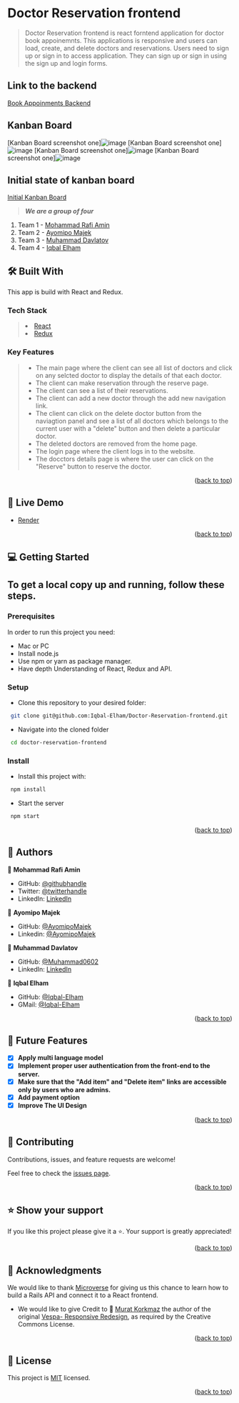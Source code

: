 # Doctor Reservation frontend

> Doctor Reservation frontend is react forntend application for doctor book appoinemnts. This applications is responsive and users can load, create, and delete doctors and reservations. Users need to sign up or sign in to access application. They can sign up or sign in using the sign up and login forms.

## Link to the backend

[Book Appoinments Backend](https://github.com/Iqbal-Elham/Doctor-Reservation-backend)

## Kanban Board
[Kanban Board screenshot one]![image](https://github.com/Iqbal-Elham/Doctor-Reservation-backend/assets/113791476/4e688e40-5dbc-4109-81b6-b4a6b4a07239)
[Kanban Board screenshot one]![image](https://github.com/Iqbal-Elham/Doctor-Reservation-backend/assets/113791476/228ec636-3d4f-4850-a014-28bc5fcac0db)
[Kanban Board screenshot one]![image](https://github.com/Iqbal-Elham/Doctor-Reservation-backend/assets/113791476/81af277c-5b9c-487c-8847-77d651452131)
[Kanban Board screenshot one]![image](https://github.com/Iqbal-Elham/Doctor-Reservation-backend/assets/113791476/b93fa94e-3ee2-4141-bb23-d69c0a6f0da7)

## Initial state of kanban board
[Initial Kanban Board](https://github.com/users/Iqbal-Elham/projects/4)

> ***We are a group of four***
1. Team 1 - [Mohammad Rafi Amin](https://github.com/mrkamin)
2. Team 2 - [Ayomipo Majek](https://github.com/AyomipoMajek)
3. Team 3 - [Muhammad Davlatov](https://github.com/Muhammad0602)
4. Team 4 - [Iqbal Elham](https://github.com/Iqbal-Elham/Iqbal-Elham)


## 🛠 Built With <a name="built-with"></a>

This app is build with React and Redux.

### Tech Stack <a name="tech-stack"></a>

> <li><a href="https://reactjs.org/">React</a></li>
> <li><a href="https://redux.js.org/">Redux</a></li>

<!-- Features -->

### Key Features <a name="key-features"></a>

> - The main page where the client can see all list of doctors and click on any selcted doctor to display the details of that each doctor.
> - The client can make reservation through the reserve page.
> - The client can see a list of their reservations.
> - The client can add a new doctor through the add new navigation link.
> - The client can click on the delete doctor button from the naviagtion panel and see a list of all doctors which belongs to the current user with a "delete" button and then delete a particular doctor.
> - The deleted doctors are removed from the home page.
> - The login page where the client logs in to the website.
> - The docctors details page is where the user can click on the "Reserve" button to reserve the doctor.

<p align="right">(<a href="#readme-top">back to top</a>)</p>

<!-- LIVE DEMO -->

## 🚀 Live Demo <a name="live-demo"></a>

- [Render](https://reserv-appoinment.onrender.com/login)

<p align="right">(<a href="#readme-top">back to top</a>)</p>

<!-- GETTING STARTED -->

## 💻 Getting Started <a name="getting-started"></a>

## To get a local copy up and running, follow these steps.

### Prerequisites

In order to run this project you need:

- Mac or PC
- Install node.js
- Use npm or yarn as package manager.
- Have depth Understanding of React, Redux and API.

### Setup

- Clone this repository to your desired folder:

```sh
 git clone git@github.com:Iqbal-Elham/Doctor-Reservation-frontend.git
```

- Navigate into the cloned folder

```sh
 cd doctor-reservation-frontend

```

### Install

- Install this project with:

```sh
 npm install
```

- Start the server

```sh
 npm start
```

<p align="right">(<a href="#readme-top">back to top</a>)</p>

<!-- AUTHORS -->

## 👥 Authors <a name="authors"></a>

👤 **Mohammad Rafi Amin**

- GitHub: [@githubhandle](https://github.com/mrkamin)
- Twitter: [@twitterhandle](https://twitter.com/Mohamma63974237)
- LinkedIn: [LinkedIn](https://www.linkedin.com/in/mohammad-rafi-amin-63b4319b/)

👤 **Ayomipo Majek**

- GitHub: [@AyomipoMajek](https://github.com/AyomipoMajek)
- Linkedin: [@AyomipoMajek](https://www.linkedin.com/in/ayomipomajek/)

👤 **Muhammad Davlatov**

- GitHub: [@Muhammad0602](https://github.com/Muhammad0602)
- LinkedIn: [LinkedIn](https://www.linkedin.com/in/muhammad-davlatov-6a8536254/)
  
👤 **Iqbal Elham**

- GitHub: [@Iqbal-Elham](https://github.com/Iqbal-Elham/Iqbal-Elham)
- GMail: [@Iqbal-Elham](mailto:iqbal.elham7@gmail.com)

<p align="right">(<a href="#readme-top">back to top</a>)</p>

<!-- FUTURE FEATURES -->

## 🔭 Future Features <a name="future-features"></a>

- [x] **Apply multi language model**
- [x] **Implement proper user authentication from the front-end to the server.**
- [x] **Make sure that the "Add item" and "Delete item" links are accessible only by users who are admins.**
- [x] **Add payment option**
- [x] **Improve The UI Design**

<p align="right">(<a href="#readme-top">back to top</a>)</p>

<!-- CONTRIBUTING -->

## 🤝 Contributing <a name="contributing"></a>

Contributions, issues, and feature requests are welcome!

Feel free to check the [issues page](https://github.com/Iqbal-Elham/Doctor-Reservation-frontend/issues).

<p align="right">(<a href="#readme-top">back to top</a>)</p>

<!-- SUPPORT -->

## ⭐️ Show your support <a name="support"></a>

If you like this project please give it a ⭐️. Your support is greatly appreciated!

<p align="right">(<a href="#readme-top">back to top</a>)</p>

<!-- ACKNOWLEDGEMENTS -->

## 🙏 Acknowledgments <a name="acknowledgements"></a>

We would like to thank [Microverse](https://www.microverse.org/) for giving us this chance to learn how to build a Rails API and connect it to a React frontend.

- We would like to give Credit to 🙏 [Murat Korkmaz](https://www.behance.net/muratk) the author of the original [Vespa- Responsive Redesign](https://www.behance.net/gallery/26425031/Vespa-Responsive-Redesign), as required by the Creative Commons License.

<p align="right">(<a href="#readme-top">back to top</a>)</p>

<!-- LICENSE -->

## 📝 License <a name="license"></a>

This project is [MIT](./LICENSE) licensed.

<p align="right">(<a href="#readme-top">back to top</a>)</p>
